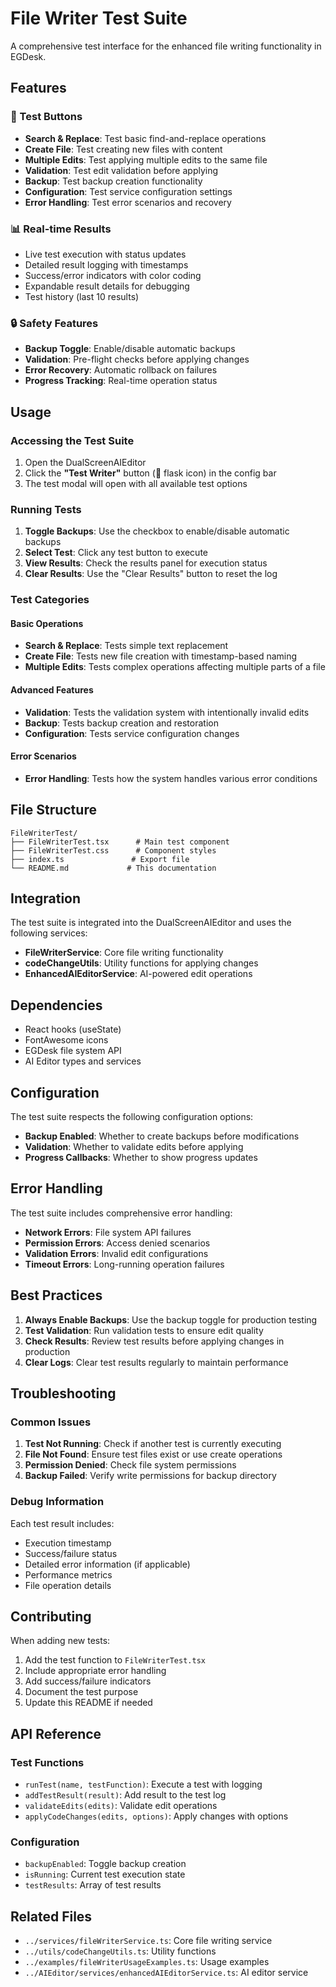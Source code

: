 # File Writer Test Suite

A comprehensive test interface for the enhanced file writing functionality in EGDesk.

## Features

### 🔧 Test Buttons
- **Search & Replace**: Test basic find-and-replace operations
- **Create File**: Test creating new files with content
- **Multiple Edits**: Test applying multiple edits to the same file
- **Validation**: Test edit validation before applying
- **Backup**: Test backup creation functionality
- **Configuration**: Test service configuration settings
- **Error Handling**: Test error scenarios and recovery

### 📊 Real-time Results
- Live test execution with status updates
- Detailed result logging with timestamps
- Success/error indicators with color coding
- Expandable result details for debugging
- Test history (last 10 results)

### 🔒 Safety Features
- **Backup Toggle**: Enable/disable automatic backups
- **Validation**: Pre-flight checks before applying changes
- **Error Recovery**: Automatic rollback on failures
- **Progress Tracking**: Real-time operation status

## Usage

### Accessing the Test Suite
1. Open the DualScreenAIEditor
2. Click the **"Test Writer"** button (🧪 flask icon) in the config bar
3. The test modal will open with all available test options

### Running Tests
1. **Toggle Backups**: Use the checkbox to enable/disable automatic backups
2. **Select Test**: Click any test button to execute
3. **View Results**: Check the results panel for execution status
4. **Clear Results**: Use the "Clear Results" button to reset the log

### Test Categories

#### Basic Operations
- **Search & Replace**: Tests simple text replacement
- **Create File**: Tests new file creation with timestamp-based naming
- **Multiple Edits**: Tests complex operations affecting multiple parts of a file

#### Advanced Features
- **Validation**: Tests the validation system with intentionally invalid edits
- **Backup**: Tests backup creation and restoration
- **Configuration**: Tests service configuration changes

#### Error Scenarios
- **Error Handling**: Tests how the system handles various error conditions

## File Structure

```
FileWriterTest/
├── FileWriterTest.tsx      # Main test component
├── FileWriterTest.css      # Component styles
├── index.ts               # Export file
└── README.md             # This documentation
```

## Integration

The test suite is integrated into the DualScreenAIEditor and uses the following services:

- **FileWriterService**: Core file writing functionality
- **codeChangeUtils**: Utility functions for applying changes
- **EnhancedAIEditorService**: AI-powered edit operations

## Dependencies

- React hooks (useState)
- FontAwesome icons
- EGDesk file system API
- AI Editor types and services

## Configuration

The test suite respects the following configuration options:

- **Backup Enabled**: Whether to create backups before modifications
- **Validation**: Whether to validate edits before applying
- **Progress Callbacks**: Whether to show progress updates

## Error Handling

The test suite includes comprehensive error handling:

- **Network Errors**: File system API failures
- **Permission Errors**: Access denied scenarios
- **Validation Errors**: Invalid edit configurations
- **Timeout Errors**: Long-running operation failures

## Best Practices

1. **Always Enable Backups**: Use the backup toggle for production testing
2. **Test Validation**: Run validation tests to ensure edit quality
3. **Check Results**: Review test results before applying changes in production
4. **Clear Logs**: Clear test results regularly to maintain performance

## Troubleshooting

### Common Issues

1. **Test Not Running**: Check if another test is currently executing
2. **File Not Found**: Ensure test files exist or use create operations
3. **Permission Denied**: Check file system permissions
4. **Backup Failed**: Verify write permissions for backup directory

### Debug Information

Each test result includes:
- Execution timestamp
- Success/failure status
- Detailed error information (if applicable)
- Performance metrics
- File operation details

## Contributing

When adding new tests:

1. Add the test function to `FileWriterTest.tsx`
2. Include appropriate error handling
3. Add success/failure indicators
4. Document the test purpose
5. Update this README if needed

## API Reference

### Test Functions
- `runTest(name, testFunction)`: Execute a test with logging
- `addTestResult(result)`: Add result to the test log
- `validateEdits(edits)`: Validate edit operations
- `applyCodeChanges(edits, options)`: Apply changes with options

### Configuration
- `backupEnabled`: Toggle backup creation
- `isRunning`: Current test execution state
- `testResults`: Array of test results

## Related Files

- `../services/fileWriterService.ts`: Core file writing service
- `../utils/codeChangeUtils.ts`: Utility functions
- `../examples/fileWriterUsageExamples.ts`: Usage examples
- `../AIEditor/services/enhancedAIEditorService.ts`: AI editor service
